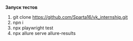 **Запуск тестов**
1. git clone https://github.com/Sparta16/vk_internship.git
2. npn i
3. npx playwright test
4. npx allure serve allure-results
